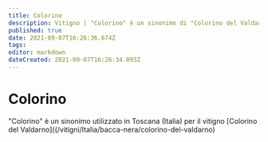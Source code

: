 ```yaml
---
title: Colorino
description: Vitigno | "Colorino" è un sinonimo di "Colorino del Valdarno
published: true
date: 2021-09-07T16:26:36.674Z
tags: 
editor: markdown
dateCreated: 2021-09-07T16:26:34.093Z
---
```


# Colorino
"Colorino" è un sinonimo utilizzato in Toscana (Italia) per il vitigno [Colorino del Valdarno]((/vitigni/Italia/bacca-nera/colorino-del-valdarno)